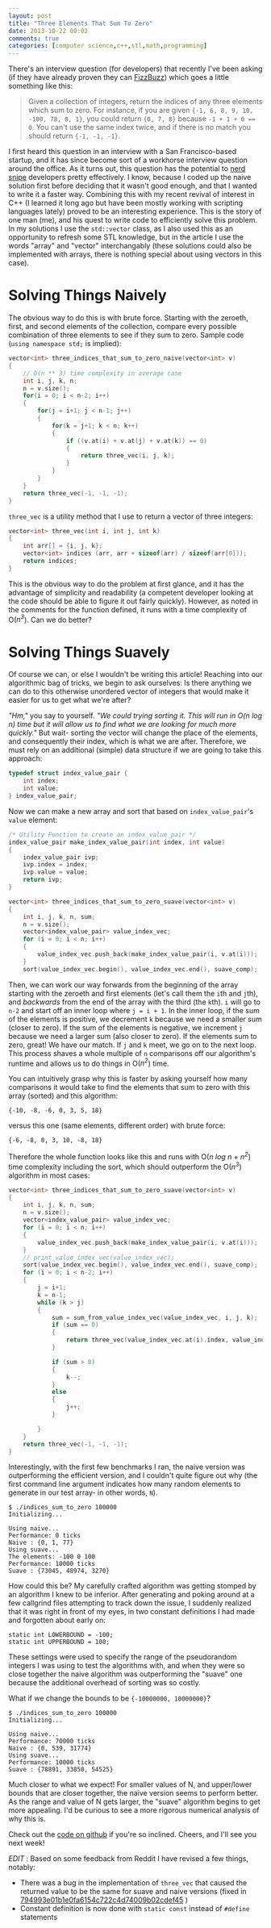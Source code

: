 ```yaml
---
layout: post
title: "Three Elements That Sum To Zero"
date: 2013-10-22 00:02
comments: true
categories: [computer science,c++,stl,math,programming]
---
```


There's an interview question (for developers) that recently I've been asking (if they have already proven they can [FizzBuzz](http://www.codinghorror.com/blog/2007/02/why-cant-programmers-program.html)) which goes a little something like this:

<blockquote>Given a collection of integers, return the indices of any three elements which sum to zero.  For instance, if you are given <code>{-1, 6, 8, 9, 10, -100, 78, 0, 1}</code>, you could return <code>{0, 7, 8}</code> because <code>-1 + 1 + 0 == 0</code>.  You can't use the same index twice, and if there is no match you should return <code>{-1, -1, -1}</code>.</blockquote>

I first heard this question in an interview with a San Francisco-based startup, and it has since become sort of a workhorse interview question around the office.  As it turns out, this question has the potential to [nerd snipe](http://xkcd.com/356/) developers pretty effectively.  I know, because I coded up the naive solution first before deciding that it wasn't good enough, and that I wanted to write it a faster way.  Combining this with my recent revival of interest in C++ (I learned it long ago but have been mostly working with scripting languages lately) proved to be an interesting experience.  This is the story of one man (me), and his quest to write code to efficiently solve this problem.  In my solutions I use the `std::vector` class, as I also used this as an opportunity to refresh some STL knowledge, but in the article I use the words "array" and "vector" interchangably (these solutions could also be implemented with arrays, there is nothing special about using vectors in this case).

# Solving Things Naively

The obvious way to do this is with brute force.  Starting with the zeroeth, first, and second elements of the collection, compare every possible combination of three elements to see if they sum to zero.  Sample code (`using namespace std;` is implied):

```c++
vector<int> three_indices_that_sum_to_zero_naive(vector<int> v)
{
	// O(n ** 3) time complexity in average case
	int i, j, k, n;
	n = v.size();
	for(i = 0; i < n-2; i++)
	{
		for(j = i+1; j < n-1; j++)
		{
			for(k = j+1; k < n; k++)
			{
				if ((v.at(i) + v.at(j) + v.at(k)) == 0)
				{
					return three_vec(i, j, k);
				}
			}
		}	
	}
	return three_vec(-1, -1, -1); 
}
```

`three_vec` is a utility method that I use to return a vector of three integers:

```c++
vector<int> three_vec(int i, int j, int k)
{
	int arr[] = {i, j, k};
	vector<int> indices (arr, arr + sizeof(arr) / sizeof(arr[0]));
	return indices;
}
```

This is the obvious way to do the problem at first glance, and it has the advantage of simplicity and readability (a competent developer looking at the code should be able to figure it out fairly quickly).  However, as noted in the comments for the function defined, it runs with a time complexity of O(_n<sup>3</sup>_).  Can we do better?

# Solving Things Suavely

Of course we can, or else I wouldn't be writing this article!  Reaching into our algorithmic bag of tricks, we begin to ask ourselves: Is there anything we can do to this otherwise unordered vector of integers that would make it easier for us to get what we're after?

_"Hm,"_ you say to yourself.  _"We could trying sorting it.  This will run in O(n log n) time but it will allow us to find what we are looking for much more quickly."_   But wait- sorting the vector will change the place of the elements, and consequently their index, which is what we are after.  Therefore, we must rely on an additional (simple) data structure if we are going to take this approach: 

```c++
typedef struct index_value_pair {
	int index;
	int value;
} index_value_pair;
```

Now we can make a new array and sort that based on `index_value_pair`'s `value` element:

```c++
/* Utility Function to create an index_value_pair */
index_value_pair make_index_value_pair(int index, int value)
{
	index_value_pair ivp;
	ivp.index = index;
	ivp.value = value;
	return ivp;
}

vector<int> three_indices_that_sum_to_zero_suave(vector<int> v)
{
	int i, j, k, n, sum;
	n = v.size();
	vector<index_value_pair> value_index_vec;
	for (i = 0; i < n; i++) 
	{
		value_index_vec.push_back(make_index_value_pair(i, v.at(i)));
	}
	sort(value_index_vec.begin(), value_index_vec.end(), suave_comp);
```

Then, we can work our way forwards from the beginning of the array starting with the zeroeth and first elements (let's call them the `i`th and `j`th), and _backwards_ from the end of the array with the third (the `k`th).  `i` will go to `n-2` and start off an inner loop where `j = i + 1`.  In the inner loop, if the sum of the elements is positive, we decrement `k` because we need a smaller sum (closer to zero).  If the sum of the elements is negative, we increment `j` because we need a larger sum (also closer to zero).  If the elements sum to zero, great!  We have our match.  If `j` and `k` meet, we go on to the next loop.  This process shaves a whole multiple of `n` comparisons off our algorithm's runtime and allows us to do things in O(_n<sup>2</sup>_) time.

You can intuitively grasp why this is faster by asking yourself how many comparisons it would take to find the elements that sum to zero with this array (sorted) and this algorithm:

```
{-10, -8, -6, 0, 3, 5, 18}
```

versus this one (same elements, different order) with brute force:

```
{-6, -8, 0, 3, 10, -8, 18}
```

Therefore the whole function looks like this and runs with O(_n log n + n<sup>2</sup>_) time complexity including the sort, which should outperform the O(_n<sup>3</sup>_) algorithm in most cases:

```c++
vector<int> three_indices_that_sum_to_zero_suave(vector<int> v)
{
	int i, j, k, n, sum;
	n = v.size();
	vector<index_value_pair> value_index_vec;
	for (i = 0; i < n; i++) 
	{
		value_index_vec.push_back(make_index_value_pair(i, v.at(i)));
	}
	// print_value_index_vec(value_index_vec);
	sort(value_index_vec.begin(), value_index_vec.end(), suave_comp);
	for (i = 0; i < n-2; i++)
	{
		j = i+1;
		k = n-1;
		while (k > j)
		{
			sum = sum_from_value_index_vec(value_index_vec, i, j, k);
			if (sum == 0)
			{
				return three_vec(value_index_vec.at(i).index, value_index_vec.at(j).index, value_index_vec.at(k).index);   
			}

			if (sum > 0)
			{
				k--;
			}
			else
			{
				j++;
			}

		}
	}
	return three_vec(-1, -1, -1);
}
```

Interestingly, with the first few benchmarks I ran, the naive version was outperforming the efficient version, and I couldn't quite figure out why (the first command line argument indicates how many random elements to generate in our test array- in other words, `N`).

```
$ ./indices_sum_to_zero 100000
Initializing...

Using naive...
Performance: 0 ticks
Naive : {0, 1, 77}
Using suave...
The elements: -100 0 100
Performance: 10000 ticks
Suave : {73045, 48974, 3270}
```

How could this be?  My carefully crafted algorithm was getting stomped by an algorithm I knew to be inferior.  After generating and poking around at a few callgrind files attempting to track down the issue, I suddenly realized that it was right in front of my eyes, in two constant definitions I had made and forgotten about early on:

```
static int LOWERBOUND = -100;
static int UPPERBOUND = 100;
``` 

These settings were used to specify the range of the pseudorandom integers I was using to test the algorithms with, and when they were so close together the naive algorithm was outperforming the "suave" one because the additional overhead of sorting was so costly.

What if we change the bounds to be `{-10000000, 10000000}`?

```
$ ./indices_sum_to_zero 100000
Initializing...

Using naive...
Performance: 70000 ticks
Naive : {0, 539, 31774}
Using suave...
Performance: 10000 ticks
Suave : {78891, 33850, 54525}
```

Much closer to what we expect!  For smaller values of N, and upper/lower bounds that are closer together, the naive version seems to perform better.  As the range and value of N gets larger, the "suave" algorithm begins to get more appealing.  I'd be curious to see a more rigorous numerical analysis of why this is.

Check out the [code on github](https://github.com/nathanleclaire/algorithms_and_data_structures/blob/master/indices_sum_to_zero/indices_sum_to_zero.cc) if you're so inclined.  Cheers, and I'll see you next week!

*EDIT* : Based on some feedback from Reddit I have revised a few things, notably:

- There was a bug in the implementation of `three_vec` that caused the returned value to be the same for suave and naive versions (fixed in [794993e01b1e0fa6154c722c4d74009b02cdef45](https://github.com/nathanleclaire/algorithms_and_data_structures/commit/794993e01b1e0fa6154c722c4d74009b02cdef45) )
- Constant definition is now done with `static const` instead of `#define` statements
